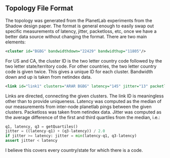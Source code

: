 ## Topology File Format

The topology was generated from the PlanetLab experiments from the Shadow design
paper. The format is general enough to easily swap out specific measurements of 
latency, jitter, packetloss, etc, once we have a better data source without
changing the format. There are two main elements:

```xml
<cluster id="BGBG" bandwidthdown="22429" bandwidthup="11805"/>
```

For US and CA, the cluster ID is the two letter country code followed by
the two letter state/territory code. For other countries, the two letter
country code is given twice. This gives a unique ID for each cluster.
Bandwidth down and up is taken from netindex data.

```xml
<link id="link1" clusters="ARAR BGBG" latency="145" jitter="13" packetloss="0.026"/>
```

Links are directed, connecting the given clusters. The link ID is
meaningless other than to provide uniqueness. Latency was computed as
the median of our measurements from inter-node planetlab pings between
the given clusters. Packetloss was taken from netindex data. Jitter was
computed as the average difference of the first and third quartiles from
the median, i.e.:

```python
q1, latency, q3 = getQuartiles()
jitter = ((latency-q1) + (q3-latency)) / 2.0
if jitter >= latency: jitter = min(latency-q1, q3-latency)
assert jitter < latency
```

I believe this covers every country/state for which there is a code.
